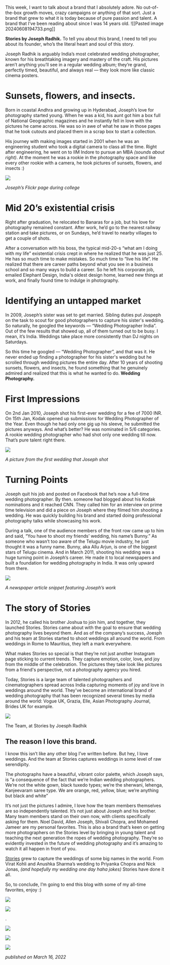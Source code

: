 This week, I want to talk about a brand that I absolutely adore. No out-of-the-box growth moves, crazy campaigns or anything of that sort. Just a brand that grew to what it is today because of pure passion and talent. A brand that I’ve been reading about since I was 14 years old.
![[Pasted image 20240608194733.png]]


**Stories by Joseph Radhik.** To tell you about this brand, I need to tell you about its founder, who’s the literal heart and soul of this story.

Joseph Radhik is arguably India’s most celebrated wedding photographer, known for his breathtaking imagery and mastery of the craft. His pictures aren’t anything you’ll see in a regular wedding album; they’re grand, perfectly timed, beautiful, and always real — they look more like classic cinema posters.

# Sunsets, flowers, and insects.

Born in coastal Andhra and growing up in Hyderabad, Joseph’s love for photography started young. When he was a kid, his aunt got him a box full of National Geographic magazines and he instantly fell in love with the pictures he came across. He was so in awe of what he saw in those pages that he took cutouts and placed them in a scrap box to start a collection.

His journey with making images started in 2001 when he was an engineering student who took a digital camera to class all the time. Right after engineering, he went on to IIM Indore to pursue an MBA _(sounds about right)_. At the moment he was a rookie in the photography space and like every other rookie with a camera, he took pictures of sunsets, flowers, and insects :)

![](https://miro.medium.com/v2/resize:fit:1400/1*q-9EIVA873QX_1ZOg7SNxw.png)

_Joseph’s Flickr page during college_

# Mid 20’s existential crisis

Right after graduation, he relocated to Banaras for a job, but his love for photography remained constant. After work, he’d go to the nearest railway station and take pictures, or on Sundays, he’d travel to nearby villages to get a couple of shots.

After a conversation with his boss, the typical mid-20-s “what am I doing with my life” existential crisis crept in where he realized that he was just 25. He has so much time to make mistakes. So much time to “live his life”. He realized that there are career paths beyond what you see in a business school and so many ways to build a career. So he left his corporate job, emailed Elephant Design, India's oldest design home, learned new things at work, and finally found time to indulge in photography.

# Identifying an untapped market

In 2009, Joseph’s sister was set to get married. Sibling duties put Jospeph on the task to scout for good photographers to capture his sister's wedding. So naturally, he googled the keywords — “Wedding Photographer India”. Out of the few results that showed up, all of them turned out to be busy. I mean, it’s India. Weddings take place more consistently than DJ nights on Saturdays.

So this time he googled — “Wedding Photographer”, and that was it. He never ended up finding a photographer for his sister's wedding but he scrolled through wedding pictures the entire day. After 10 years of shooting sunsets, flowers, and insects, he found something that he genuinely admired and realized that this is what he wanted to do. **Wedding Photography.**

# First Impressions

On 2nd Jan 2010, Joseph shot his first-ever wedding for a fee of 7000 INR. On 15th Jan, Kodak opened up submissions for Wedding Photographer of the Year. Even though he had only one gig up his sleeve, he submitted the pictures anyways. And what’s better? He was nominated in 5/6 categories. A rookie wedding photographer who had shot only one wedding till now. That’s pure talent right there.

![](https://miro.medium.com/v2/resize:fit:1400/1*Mmjt6E5QAFCwnR5otanSaA.png)

_A picture from the first wedding that Joseph shot_

# Turning Points

Joseph quit his job and posted on Facebook that he’s now a full-time wedding photographer. By then. someone had blogged about his Kodak nominations and it reached CNN. They called him for an interview on prime time television and did a piece on Joseph where they filmed him shooting a wedding. He was quickly building his brand and started doing professional photography talks while showcasing his work.

During a talk, one of the audience members of the front row came up to him and said, “You have to shoot my friends’ wedding, his name’s Bunny.” As someone who wasn’t too aware of the Telugu movie industry, he just thought it was a funny name. Bunny, aka Allu Arjun, is one of the biggest stars of Telugu cinema. And in March 2011, shooting his wedding was a huge turning point in Joseph’s career. He made it to local newspapers and built a foundation for wedding photography in India. It was only upward from there.

![](https://miro.medium.com/v2/resize:fit:1362/1*3LDmoBQAHDlwA6PA41zlRw.png)

_A newspaper article snippet featuring Joseph’s work_

# The story of Stories

In 2012, he called his brother Joshua to join him, and together, they launched Stories. Stories came about with the goal to ensure that wedding photography lives beyond them. And as of the company’s success, Joesph and his team at Stories started to shoot weddings all around the world. From weddings in Rome to Mauritius, they left a mark everywhere.

What makes Stories so special is that they’re not just another Instagram page sticking to current trends. They capture emotion, color, love, and joy from the middle of the celebration. The pictures they take look like pictures from a friend's perspective, not a photography agency you hired.

Today, Stories is a large team of talented photographers and cinematographers spread across India capturing moments of joy and love in weddings around the world. They've become an international brand of wedding photography that has been recognized several times by media around the world: Vogue UK, Grazia, Elle, Asian Photography Journal, Brides UK for example.

![](https://miro.medium.com/v2/resize:fit:1400/1*icDxs8ggj5W-BimerWYZEA.jpeg)

The Team, at Stories by Joesph Radhik

## The reason I love this brand.

I know this isn’t like any other blog I’ve written before. But hey, I love weddings. And the team at Stories captures weddings in some level of raw serendipity.

The photographs have a beautiful, vibrant color palette, which Joseph says, is “a consequence of the fact that we’re Indian wedding photographers. We’re not the white gown, black tuxedo types; we’re the sherwani, lehenga, Kanjeevaram saree type. We are orange, red, yellow, blue; we’re anything but black and white”

It’s not just the pictures I admire, I love how the team members themselves are so independently talented. It’s not just about Joseph and his brother. Many team members stand on their own now, with clients specifically asking for them. Noel David, Allen Joseph, Shivali Chopra, and Mohamed Jameer are my personal favorites. This is also a brand that’s keen on getting more photographers on the Stories level by bringing in young talent and teaching the next generation the ropes of wedding photography. They’re so evidently invested in the future of wedding photography and it’s amazing to watch it all happen in front of you.

[Stories](https://stories.josephradhik.com/home) grew to capture the weddings of some big names in the world. From Virat Kohli and Anushka Sharma’s wedding to Priyanka Chopra and Nick Jonas, _(and hopefully my wedding one day haha jokes)_ Stories have done it all.

So, to conclude, I’m going to end this blog with some of my all-time favorites, enjoy :)

![](https://miro.medium.com/v2/resize:fit:1400/1*o06sADDxFIGNQZy8BDhAbQ.jpeg)

![](https://miro.medium.com/v2/resize:fit:1400/1*kPP-TB48gkyvx5ME4nI1wQ.jpeg)

.

![](https://miro.medium.com/v2/resize:fit:1400/1*6o1spLkcgvnFcdeZibX6zQ.jpeg)

![](https://miro.medium.com/v2/resize:fit:1400/1*Bc29GiUe_ajOxuYi0e6cuw.jpeg)

![](https://miro.medium.com/v2/resize:fit:1400/1*n5Cqt7DCheJgNBU1DOiBAg.jpeg)


_published on March 16, 2022_